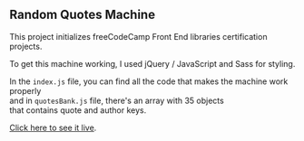 ## Random Quotes Machine

This project initializes freeCodeCamp Front End libraries certification projects.

To get this machine working, I used jQuery / JavaScript and Sass for styling.

In the `index.js` file, you can find all the code that makes the machine work properly  
and in `quotesBank.js` file, there's an array with 35 objects  
that contains quote and author keys.

[Click here to see it live](https://jvitoralb.github.io/Random-Quotes/).